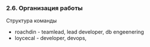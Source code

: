### 2.6. Организация работы
Структура команды
- roachdin - teamlead, lead developer, db engeenering
- loycecal - developer, devops, 